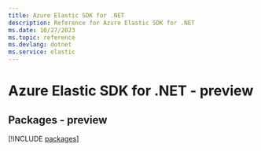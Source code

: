```yaml
---
title: Azure Elastic SDK for .NET
description: Reference for Azure Elastic SDK for .NET
ms.date: 10/27/2023
ms.topic: reference
ms.devlang: dotnet
ms.service: elastic
---
```

# Azure Elastic SDK for .NET - preview
## Packages - preview
[!INCLUDE [packages](elastic-index.md)]